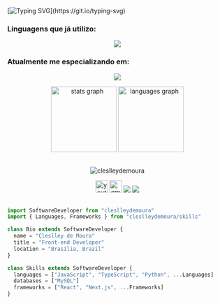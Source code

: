 [![Typing SVG](https://readme-typing-svg.demolab.com/?lines=print("Hello+World+I'm+Cleslley!"))](https://git.io/typing-svg)

<h3>Linguagens que já utilizo: </h3>
<p align="center">
  <a href="#">
    <img src="https://skillicons.dev/icons?i=github,git,mysql,py,cpp,html,css"/>
  </a>
</p>

<h3>Atualmente me especializando em:</h3>
  <p align="center">
    <a href="#">
    <img src="https://skillicons.dev/icons?i=javascript,typescript,react"/>
  </a>
</p>

<div align="center">
  <img src="https://github-readme-stats.vercel.app/api?username=cleslleydemoura&hide_title=false&hide_rank=false&show_icons=true&include_all_commits=true&count_private=true&disable_animations=false&theme=chartreuse-dark&locale=en&hide_border=false" height="150" alt="stats graph" />
  <img src="https://github-readme-stats.vercel.app/api/top-langs?username=cleslleydemoura&locale=en&hide_title=false&layout=compact&card_width=320&langs_count=8&theme=chartreuse-dark&hide_border=false" height="150" alt="languages graph"  />
</div>
<br>
<p align="center"> <img src="https://komarev.com/ghpvc/?username=cleslleydemoura&label=Profile%20views&color=blue&style=for-the-badge&abbreviated=true" alt="cleslleydemoura" /></p>
  <div align="center">
    <a href="[https://www.youtube.com/@cleslleydemoura" target="_blank"><img src="https://img.shields.io/static/v1?message=Youtube&logo=youtube&label=&color=FF0000&logoColor=white&labelColor=&style=for-the-badge" height="28" alt="youtube logo"  /></a>
    <a href="mailto:cleslleydemoura@gmail.com" target="_blank"><img src="https://img.shields.io/static/v1?message=Gmail&logo=gmail&label=&color=D14836&logoColor=white&labelColor=&style=for-the-badge" height="28" alt="gmail logo"  /></a>
    <a href="https://www.linkedin.com/in/cleslley" target="_blank"><img src="https://img.shields.io/badge/-LinkedIn-%230077B5?style=for-the-badge&logo=linkedin&logoColor=white" target="_blank"></a> 
    <a href="https://instagram.com/devcleslley" target="_blank"><img src="https://img.shields.io/badge/-Instagram-%23E4405F?style=for-the-badge&logo=instagram&logoColor=white" target="_blank"></a>
  </div><br>

```typescript
import SoftwareDeveloper from "cleslleydemoura"
import { Languages, Frameworks } from "cleslleydemoura/skills"

class Bio extends SoftwareDeveloper {
  name = "Cleslley de Moura"
  title = "Front-end Developer"
  location = "Brasília, Brazil"
}

class Skills extends SoftwareDeveloper {
  languages = ["JavaScript", "TypeScript", "Python", ...Languages]
  databases = ["MySQL"]
  frameworks = ["React", "Next.js", ...Frameworks]
}
  ```
